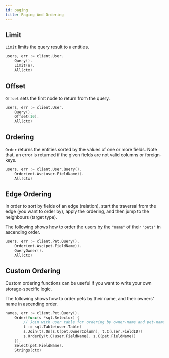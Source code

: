 ```yaml
---
id: paging
title: Paging And Ordering
---
```


## Limit

`Limit` limits the query result to `n` entities.

```go
users, err := client.User.
	Query().
	Limit(n).
	All(ctx)
```


## Offset

`Offset` sets the first node to return from the query. 

```go
users, err := client.User.
	Query().
	Offset(10).
	All(ctx)
```

## Ordering

`Order` returns the entities sorted by the values of one or more fields. Note that, an error
is returned if the given fields are not valid columns or foreign-keys.

```go
users, err := client.User.Query().
	Order(ent.Asc(user.FieldName)).
	All(ctx)
```

## Edge Ordering

In order to sort by fields of an edge (relation), start the traversal from the edge (you want to order by),
apply the ordering, and then jump to the neighbours (target type).

The following shows how to order the users by the `"name"` of their `"pets"` in ascending order.
```go
users, err := client.Pet.Query().
	Order(ent.Asc(pet.FieldName)).
	QueryOwner().
	All(ctx)
```

## Custom Ordering

Custom ordering functions can be useful if you want to write your own storage-specific logic.

The following shows how to order pets by their name, and their owners' name in ascending order.

```go
names, err := client.Pet.Query().
	Order(func(s *sql.Selector) {
		// Join with user table for ordering by owner-name and pet-name.
		t := sql.Table(user.Table)
		s.Join(t).On(s.C(pet.OwnerColumn), t.C(user.FieldID))
		s.OrderBy(t.C(user.FieldName), s.C(pet.FieldName))
	}).
	Select(pet.FieldName).
	Strings(ctx)
```